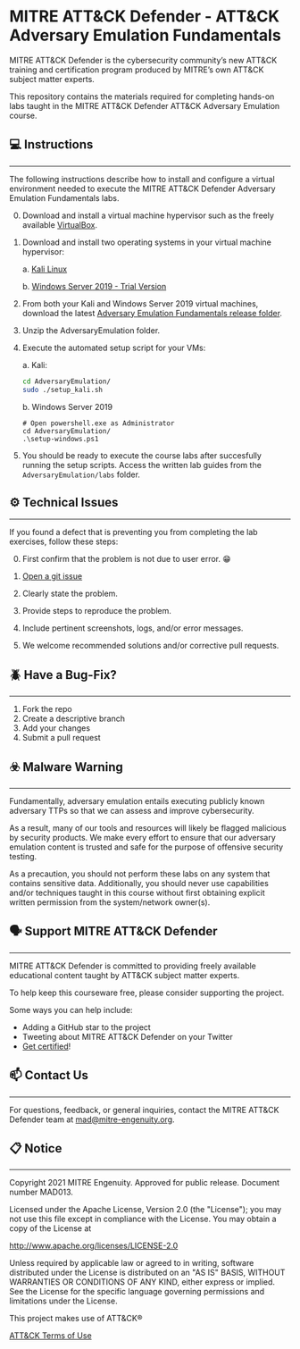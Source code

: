 # MITRE ATT&CK Defender - ATT&CK Adversary Emulation Fundamentals

MITRE ATT&CK Defender is the cybersecurity community’s new ATT&CK training and certification program produced by MITRE’s own ATT&CK subject matter experts.

This repository contains the materials required for completing hands-on labs taught in the MITRE ATT&CK Defender ATT&CK Adversary Emulation course.

## :computer: Instructions

---

The following instructions describe how to install and configure a virtual environment needed to execute the MITRE ATT&CK Defender Adversary Emulation Fundamentals labs.

0. Download and install a virtual machine hypervisor such as the freely available [VirtualBox](https://www.virtualbox.org).

1. Download and install two operating systems in your virtual machine hypervisor:

    a. [Kali Linux](https://www.kali.org)

    b. [Windows Server 2019 - Trial Version](https://www.microsoft.com/en-us/evalcenter/evaluate-windows-server-2019)

2. From both your Kali and Windows Server 2019 virtual machines, download the latest [Adversary Emulation Fundamentals release folder](https://github.com/maddev-engenuity/AdversaryEmulation/releases).

3. Unzip the AdversaryEmulation folder.

4. Execute the automated setup script for your VMs:

    a. Kali:

    ```bash
    cd AdversaryEmulation/
    sudo ./setup_kali.sh
    ``` 

    b. Windows Server 2019
    
    ```pwsh
    # Open powershell.exe as Administrator
    cd AdversaryEmulation/
    .\setup-windows.ps1
    ```

5. You should be ready to execute the course labs after succesfully running the setup scripts. Access the written lab guides from the `AdversaryEmulation/labs` folder.

## :gear: Technical Issues

---

If you found a defect that is preventing you from completing the lab exercises, follow these steps:

0. First confirm that the problem is not due to user error. :grin:

1. [Open a git issue](https://docs.github.com/en/issues/tracking-your-work-with-issues/creating-an-issue)

2. Clearly state the problem.

3. Provide steps to reproduce the problem.

4. Include pertinent screenshots, logs, and/or error messages.

5. We welcome recommended solutions and/or corrective pull requests.

## :beetle: Have a Bug-Fix?

---

1. Fork the repo
2. Create a descriptive branch
3. Add your changes
4. Submit a pull request

## :biohazard: Malware Warning

---

Fundamentally, adversary emulation entails executing publicly known adversary TTPs so that we can assess and improve cybersecurity. 

As a result, many of our tools and resources will likely be flagged malicious by security products. We make every effort to ensure that our adversary emulation content is trusted and safe for the purpose of offensive security testing.

As a precaution, you should not perform these labs on any system that contains sensitive data. Additionally, you should never use capabilities and/or techniques taught in this course without first obtaining explicit written permission from the system/network owner(s).

## :speaking_head: Support MITRE ATT&CK Defender

---

MITRE ATT&CK Defender is committed to providing freely available educational content taught by ATT&CK subject matter experts.

To help keep this courseware free, please consider supporting the project.

Some ways you can help include:

- Adding a GitHub star to the project
- Tweeting about MITRE ATT&CK Defender on your Twitter
- [Get certified](https://mad-subscriptions.mitre-engenuity.org/eWeb/DynamicPage.aspx?Action=Add&ObjectKeyFROM=1A83491A-9853-4C87-86A4-F7D95601C2E2&WebCode=ProdDetailAdd&DoNotSave=yes&ParentObject=CentralizedOrderEntry&ParentDataObject=Invoice%20Detail&ivd_formkey=69202792-63d7-4ba2-bf4e-a0da41270555&ivd_cst_key=00000000-0000-0000-0000-000000000000&ivd_cst_ship_key=00000000-0000-0000-0000-000000000000&ivd_prc_prd_key=9ea6b3e3-b7a9-40f1-b101-8facae969026)!

## :mailbox: Contact Us

---

For questions, feedback, or general inquiries, contact the MITRE ATT&CK Defender team at mad@mitre-engenuity.org.

## :clipboard: Notice

---

Copyright 2021 MITRE Engenuity. Approved for public release. Document number MAD013.

Licensed under the Apache License, Version 2.0 (the "License"); you may not use this file except in compliance with the License. You may obtain a copy of the License at 

http://www.apache.org/licenses/LICENSE-2.0 

Unless required by applicable law or agreed to in writing, software distributed under the License is distributed on an "AS IS" BASIS, WITHOUT WARRANTIES OR CONDITIONS OF ANY KIND, either express or implied. See the License for the specific language governing permissions and limitations under the License.

This project makes use of ATT&CK®

[ATT&CK Terms of Use](https://attack.mitre.org/resources/terms-of-use/)
